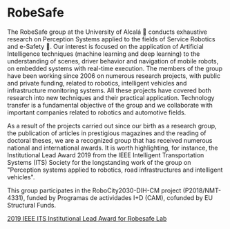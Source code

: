 # RobeSafe

The RobeSafe group at the University of Alcalá :school: conducts exhaustive research on Perception Systems applied to the fields of Service Robotics and e-Safety :blue_car:. Our interest is focused on the application of Artificial Intelligence techniques (machine learning and deep learning) to the understanding of scenes, driver behavior and navigation of mobile robots, on embedded systems with real-time execution. The members of the group have been working since 2006 on numerous research projects, with public and private funding, related to robotics, intelligent vehicles and infrastructure monitoring systems. All these projects have covered both research into new techniques and their practical application. Technology transfer is a fundamental objective of the group and we collaborate with important companies related to robotics and automotive fields.
 
As a result of the projects carried out since our birth as a research group, the publication of articles in prestigious magazines and the reading of doctoral theses, we are a recognized group that has received numerous national and international awards. It is worth highlighting, for instance, the Institutional Lead Award 2019 from the IEEE Intelligent Transportation Systems (ITS) Society for the longstanding work of the group on "Perception systems applied to robotics, road infrastructures and intelligent vehicles".

This group participates in the RoboCity2030-DIH-CM project (P2018/NMT- 4331), funded by Programas de actividades I+D (CAM), cofunded by EU Structural Funds.


[2019 IEEE ITS Institutional Lead Award for Robesafe Lab](https://youtu.be/9mR5qRkCWhg)



